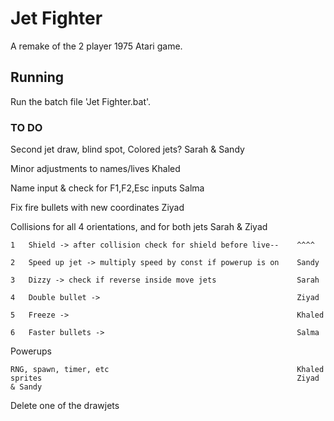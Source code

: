 # Jet Fighter

A remake of the 2 player 1975 Atari game.

## Running

Run the batch file 'Jet Fighter.bat'.

### TO DO
Second jet draw, blind spot, Colored jets?							Sarah & Sandy

Minor adjustments to names/lives									Khaled

Name input & check for F1,F2,Esc inputs								Salma

Fix fire bullets with new coordinates								Ziyad

Collisions for all 4 orientations, and for both jets				Sarah & Ziyad

	1	Shield -> after collision check for shield before live--	^^^^

	2	Speed up jet -> multiply speed by const if powerup is on	Sandy

	3	Dizzy -> check if reverse inside move jets					Sarah

	4	Double bullet ->											Ziyad

	5	Freeze ->													Khaled

	6	Faster bullets ->											Salma							
		
Powerups

	RNG, spawn, timer, etc											Khaled
	sprites															Ziyad & Sandy
	
Delete one of the drawjets
